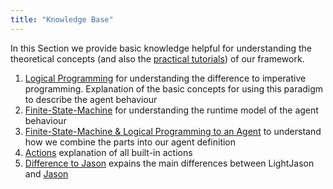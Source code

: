 ```yaml
---
title: "Knowledge Base"
---
```


In this Section we provide basic knowledge helpful for understanding the theoretical concepts (and also the [practical tutorials](/tutorials)) of our framework.

1. [Logical Programming](logicalprogramming) for understanding the difference to imperative programming. Explanation of the basic concepts for using this paradigm to describe the agent behaviour
2. [Finite-State-Machine](finitestatemachine) for understanding the runtime model of the agent behaviour
3. [Finite-State-Machine & Logical Programming to an Agent](agent) to understand how we combine the parts into our agent definition
4. [Actions](actions) explanation of all built-in actions
5. [Difference to Jason](differencejason) expains the main differences between LightJason and [Jason](http://jason.sourceforge.net)
